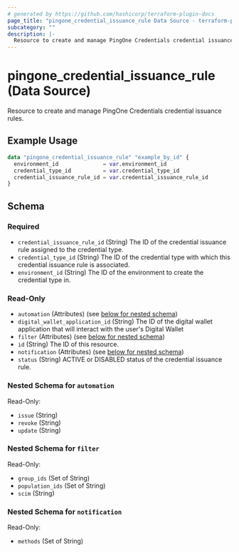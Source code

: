 ```yaml
---
# generated by https://github.com/hashicorp/terraform-plugin-docs
page_title: "pingone_credential_issuance_rule Data Source - terraform-provider-pingone"
subcategory: ""
description: |-
  Resource to create and manage PingOne Credentials credential issuance rules.
---
```


# pingone_credential_issuance_rule (Data Source)

Resource to create and manage PingOne Credentials credential issuance rules.

## Example Usage

```terraform
data "pingone_credential_issuance_rule" "example_by_id" {
  environment_id              = var.environment_id
  credential_type_id          = var.credential_type_id
  credential_issuance_rule_id = var.credential_issuance_rule_id
}
```

<!-- schema generated by tfplugindocs -->
## Schema

### Required

- `credential_issuance_rule_id` (String) The ID of the credential issuance rule assigned to the credential type.
- `credential_type_id` (String) The ID of the credential type with which this credential issuance rule is associated.
- `environment_id` (String) The ID of the environment to create the credential type in.

### Read-Only

- `automation` (Attributes) (see [below for nested schema](#nestedatt--automation))
- `digital_wallet_application_id` (String) The ID of the digital wallet application that will interact with the user's Digital Wallet
- `filter` (Attributes) (see [below for nested schema](#nestedatt--filter))
- `id` (String) The ID of this resource.
- `notification` (Attributes) (see [below for nested schema](#nestedatt--notification))
- `status` (String) ACTIVE or DISABLED status of the credential issuance rule.

<a id="nestedatt--automation"></a>
### Nested Schema for `automation`

Read-Only:

- `issue` (String)
- `revoke` (String)
- `update` (String)


<a id="nestedatt--filter"></a>
### Nested Schema for `filter`

Read-Only:

- `group_ids` (Set of String)
- `population_ids` (Set of String)
- `scim` (String)


<a id="nestedatt--notification"></a>
### Nested Schema for `notification`

Read-Only:

- `methods` (Set of String)


